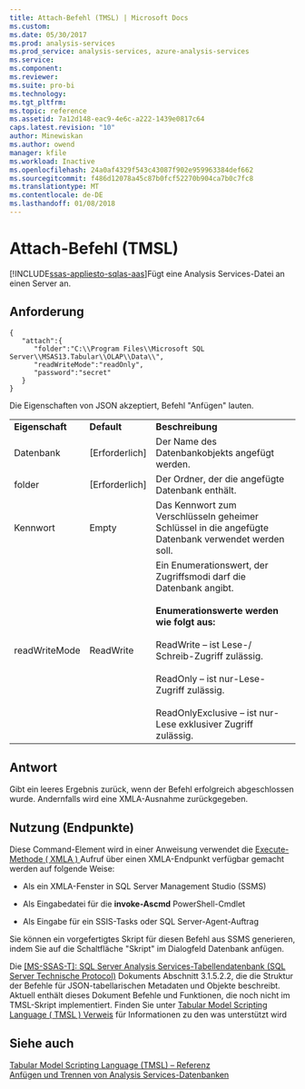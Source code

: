 ```yaml
---
title: Attach-Befehl (TMSL) | Microsoft Docs
ms.custom: 
ms.date: 05/30/2017
ms.prod: analysis-services
ms.prod_service: analysis-services, azure-analysis-services
ms.service: 
ms.component: 
ms.reviewer: 
ms.suite: pro-bi
ms.technology: 
ms.tgt_pltfrm: 
ms.topic: reference
ms.assetid: 7a12d148-eac9-4e6c-a222-1439e0817c64
caps.latest.revision: "10"
author: Minewiskan
ms.author: owend
manager: kfile
ms.workload: Inactive
ms.openlocfilehash: 24a0af4329f543c43087f902e959963384def662
ms.sourcegitcommit: f486d12078a45c87b0fcf52270b904ca7b0c7fc8
ms.translationtype: MT
ms.contentlocale: de-DE
ms.lasthandoff: 01/08/2018
---
```

# <a name="attach-command-tmsl"></a>Attach-Befehl (TMSL)
[!INCLUDE[ssas-appliesto-sqlas-aas](../../includes/ssas-appliesto-sqlas-aas.md)]Fügt eine Analysis Services-Datei an einen Server an.  
  
  
## <a name="request"></a>Anforderung  
  
```  
{   
   "attach":{   
      "folder":"C:\\Program Files\\Microsoft SQL Server\\MSAS13.Tabular\\OLAP\\Data\\",  
      "readWriteMode":"readOnly",  
      "password":"secret"  
   }  
}  
```  
  
 Die Eigenschaften von JSON akzeptiert, Befehl "Anfügen" lauten.  
  
||||  
|-|-|-|  
|**Eigenschaft**|**Default**|**Beschreibung**|  
|Datenbank|[Erforderlich]|Der Name des Datenbankobjekts angefügt werden.|  
|folder|[Erforderlich]|Der Ordner, der die angefügte Datenbank enthält.|  
|Kennwort|Empty|Das Kennwort zum Verschlüsseln geheimer Schlüssel in die angefügte Datenbank verwendet werden soll.|  
|readWriteMode|ReadWrite|Ein Enumerationswert, der Zugriffsmodi darf die Datenbank angibt.<br /><br /> **Enumerationswerte werden wie folgt aus:**<br /><br /> ReadWrite – ist Lese-/ Schreib-Zugriff zulässig.<br /><br /> ReadOnly – ist nur-Lese-Zugriff zulässig.<br /><br /> ReadOnlyExclusive – ist nur-Lese exklusiver Zugriff zulässig.|  
  
## <a name="response"></a>Antwort  
 Gibt ein leeres Ergebnis zurück, wenn der Befehl erfolgreich abgeschlossen wurde. Andernfalls wird eine XMLA-Ausnahme zurückgegeben.  
  
## <a name="usage-endpoints"></a>Nutzung (Endpunkte)  
 Diese Command-Element wird in einer Anweisung verwendet die [Execute-Methode &#40; XMLA &#41; ](../../analysis-services/xmla/xml-elements-methods-execute.md) Aufruf über einen XMLA-Endpunkt verfügbar gemacht werden auf folgende Weise:  
  
-   Als ein XMLA-Fenster in SQL Server Management Studio (SSMS)  
  
-   Als Eingabedatei für die **invoke-Ascmd** PowerShell-Cmdlet  
  
-   Als Eingabe für ein SSIS-Tasks oder SQL Server-Agent-Auftrag  
  
 Sie können ein vorgefertigtes Skript für diesen Befehl aus SSMS generieren, indem Sie auf die Schaltfläche "Skript" im Dialogfeld Datenbank anfügen.  
  
 Die [ \[MS-SSAS-T\]: SQL Server Analysis Services-Tabellendatenbank (SQL Server Technische Protocol)](http://go.microsoft.com/fwlink/p/?LinkId=784855) Dokuments Abschnitt 3.1.5.2.2, die die Struktur der Befehle für JSON-tabellarischen Metadaten und Objekte beschreibt. Aktuell enthält dieses Dokument Befehle und Funktionen, die noch nicht im TMSL-Skript implementiert. Finden Sie unter [Tabular Model Scripting Language &#40; TMSL &#41; Verweis](../../analysis-services/tabular-model-scripting-language-tmsl-reference.md) für Informationen zu den was unterstützt wird  

## <a name="see-also"></a>Siehe auch  
 [Tabular Model Scripting Language &#40;TMSL&#41; – Referenz](../../analysis-services/tabular-model-scripting-language-tmsl-reference.md)   
 [Anfügen und Trennen von Analysis Services-Datenbanken](../../analysis-services/multidimensional-models/attach-and-detach-analysis-services-databases.md)  
  
  
